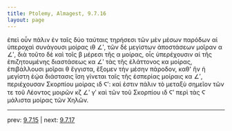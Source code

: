 ```yaml
---
title: Ptolemy, Almagest, 9.7.16
layout: page
---
```


ἐπεὶ οὖν πάλιν ἐν ταῖς δύο ταύταις τηρήσεσι τῶν μὲν μέσων παρόδων αἱ ὑπεροχαὶ συνάγουσι μοίρας ιθ ∠ʹ, τῶν δὲ μεγίστων ἀποστάσεων μοῖραν α ∠ʹ, διὰ τοῦτο δὲ καὶ τοῖς β μέρεσι τῆς α μοίρας, οἷς ὑπερέχουσιν αἱ τῆς ἐπιζητουμένης διαστάσεως κα ∠ʹ τὰς τῆς ἐλάττονος κα μοίρας, ἐπιβάλλουσι μοῖραι θ ἔγγιστα, ἕξομεν τὴν μέσην πάροδον, καθ' ἣν ἡ μεγίστη ἑῴα διάστασις ἴση γίνεται ταῖς τῆς ἑσπερίας μοίραις κα ∠ʹ, περιέχουσαν Σκορπίου μοίρας ιδ Ϛʹ: καί ἐστιν πάλιν τὸ μεταξὺ σημεῖον τῶν τε τοῦ Λέοντος μοιρῶν κζ ∠ʹ γʹ καὶ τῶν τοῦ Σκορπίου ιδ Ϛʹ περὶ τὰς Ϛ μάλιστα μοίρας τῶν Χηλῶν. 

---

prev: [9.7.15](../9.7.15/) | next: [9.7.17](../9.7.17/)

